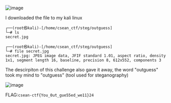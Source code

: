 ![image](https://github.com/user-attachments/assets/7a2e3d2c-dce3-4a12-b6ac-c4404ae530d4)

I downloaded the file to my kali linux

```
┌──(root㉿kali)-[/home/csean_ctf/steg/outguess]
└─# ls    
secret.jpg
                                                                                
┌──(root㉿kali)-[/home/csean_ctf/steg/outguess]
└─# file secret.jpg  
secret.jpg: JPEG image data, JFIF standard 1.01, aspect ratio, density 1x1, segment length 16, baseline, precision 8, 612x552, components 3
```

The descirpiton of this challenge also gave it away, the word "outguess" took my mind to "outguess" (tool used for steganography)

![image](https://github.com/user-attachments/assets/d530cd62-0f5e-43bc-9856-7e79db8f5227)

FLAG:```csean-ctf{You_0ut_gue55ed_we11}24```

